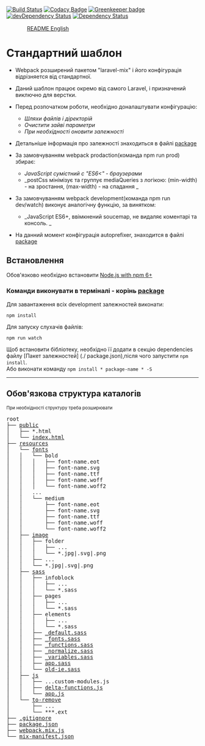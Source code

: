 

[![Build Status](https://travis-ci.com/cf-digital-ukraine/default-html-template.svg?branch=master)](https://travis-ci.com/cf-digital-ukraine/default-html-template) [![Codacy Badge](https://api.codacy.com/project/badge/Grade/43d32cd89e5e42dabcef8c0ad6aeb5a7)](https://www.codacy.com/app/cf-digital-ukraine/default-html-template?utm_source=github.com&amp;utm_medium=referral&amp;utm_content=cf-digital-ukraine/default-html-template&amp;utm_campaign=Badge_Grade) [![Greenkeeper badge](https://badges.greenkeeper.io/cf-digital-ukraine/default-html-template.svg)](https://greenkeeper.io/) [![devDependency Status](https://david-dm.org/cf-digital-ukraine/default-html-template/dev-status.svg)](https://david-dm.org/cf-digital-ukraine/default-html-template#info=devDependencies) [![Dependency Status](https://david-dm.org/cf-digital-ukraine/default-html-template.svg)](https://david-dm.org/cf-digital-ukraine/default-html-template)

<p align="left">
  <img src="https://cdn.rawgit.com/hjnilsson/country-flags/master/svg/gb.svg" width="25px" height="10px">  
    <a href="./README.MD" title="CF.Digital git" style="vertical-align: middle;margin-left: 25px;">README English</a>
</p>

# Стандартний шаблон
- Webpack розширений пакетом "laravel-mix" і його конфігурація відрізняется від стандартної.
- Даний шаблон працює окремо від самого Laravel, і призначений виключно для верстки.
- Перед розпочатком роботи, необхідно доналаштувати конфігурацію:
  - _Шляхи файлів і діректорій_
  - _Очистити зайві параметри_
  - _При необхідності оновити залежності_
  
- Детальніше інформація про залежності знаходиться в файлі [package](./package.json)  
- За замовчуванням webpack prodaction(команда npm run prod) збирає:  
  - _JavaScript сумістний с "ES6<" - браузерами_  
  - _postCss мінімізує та группує mediaQueries з логікою: (min-width) - на зростання, (max-width) - на спадання _  

- За замовчуванням webpack development(команда npm run dev/watch) виконує аналогічну функцію, за винятком:  
  - _JavaScript ES6+, ввімкнений soucemap, не видаляє коментарі та консоль. _  
  
- На данний момент конфігурація autoprefixer, знаходится в файлі [package](./package.json)  

## Встановлення  

Обов'язково необхідно встановити [Node.js with npm 6+](https://nodejs.org/uk/download/)  
### Команди виконувати в терміналі - корінь [package](./package.json)  
Для завантаження всіх development залежностей виконати:
```shell
npm install
```
Для запуску слухачів файлів:
```shell
npm run watch
```
  
Щоб встановити бібліотеку, необхідно її додати в секцію dependencies файлу [Пакет залежностей] (./ package.json),після чого запустити `npm install`.  
Або виконати команду `npm install * package-name * -S`  

---
## Обов'язкова структура каталогів
<sup>При необхідності структуру треба розширювати</sup>
<pre>root
├── <a href="./resources/public" title="CF.Digital git">public</a>
│   ├── *.html
│   └── <a href="./resources/public/index.html" title="CF.Digital git">index.html</a>
├── <a href="./resources/resources" title="CF.Digital git">resources</a>
│   └── <a href="./resources/fonts" title="CF.Digital git">fonts</a>
│   │   └── bold  
│   │   │   ├── font-name.eot  
│   │   │   ├── font-name.svg  
│   │   │   ├── font-name.ttf  
│   │   │   ├── font-name.woff  
│   │   │   └── font-name.woff2  
│   │   ...
│   │   └── medium  
│   │       ├── font-name.eot  
│   │       ├── font-name.svg  
│   │       ├── font-name.ttf  
│   │       ├── font-name.woff  
│   │       └── font-name.woff2  
│   ├── <a href="./resources/image" title="CF.Digital git">image</a>
│   │   ├── folder  
│   │   │   ├── ...  
│   │   │   └── *.jpg|.svg|.png 
│   │   ├── ...  
│   │   └── *.jpg|.svg|.png 
│   ├── <a href="./resources/sass" title="CF.Digital git">sass</a>
│   │   ├── infoblock  
│   │   │   ├── ...
│   │   │   └── *.sass 
│   │   ├── pages  
│   │   │   ├── ...
│   │   │   └── *.sass  
│   │   ├── elements  
│   │   │   ├── ...
│   │   │   └── *.sass 
│   │   ├── <a href="./resources/sass/_default.sass" title="CF.Digital git">_default.sass</a>
│   │   ├── <a href="./resources/sass/_fonts.sass" title="CF.Digital git">_fonts.sass</a>
│   │   ├── <a href="./resources/sass/_functions.sass" title="CF.Digital git">_functions.sass</a>
│   │   ├── <a href="./resources/sass/_normalize.sass" title="CF.Digital git">_normalize.sass</a>
│   │   ├── <a href="./resources/sass/_variables.sass" title="CF.Digital git">_variables.sass</a>
│   │   ├── <a href="./resources/sass/app.sass" title="CF.Digital git">app.sass</a>
│   │   └── <a href="./resources/sass/old-ie.sass" title="CF.Digital git">old-ie.sass</a>
│   ├── <a href="./resources/js" title="CF.Digital git">js</a>
│   │   ├── ...custom-modules.js
│   │   ├── <a href="./resources/js/delta-functions.js" title="CF.Digital git">delta-functions.js</a>
│   │   └── <a href="./resources/js/app.js" title="CF.Digital git">app.js</a>
│   └── <a href="./resources/to-remove" title="CF.Digital git">to-remove</a>
│       ├── ...
│       └── ***.ext
├── <a href="./.gitignore" title="CF.Digital git">.gitignore</a>
├── <a href="./package.json" title="CF.Digital git">package.json</a>
├── <a href="./webpack.mix.js" title="CF.Digital git">webpack.mix.js</a>
└── <a href="./mix-manifest.json" title="CF.Digital git">mix-manifest.json</a>
</pre>
